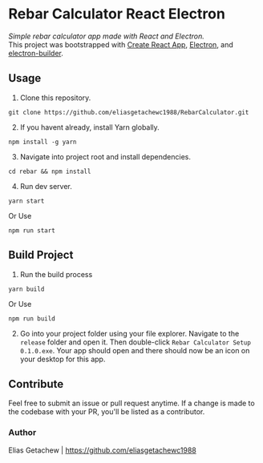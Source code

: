 # Rebar Calculator React Electron

*Simple rebar calculator app made with React and Electron.*
<br>
This project was bootstrapped with [Create React App](https://github.com/facebook/create-react-app), [Electron](https://electronjs.org/), and [electron-builder](https://github.com/electron-userland/electron-builder).

## Usage
1. Clone this repository.
```
git clone https://github.com/eliasgetachewc1988/RebarCalculator.git
```
2. If you havent already, install Yarn globally.
```
npm install -g yarn
```
3. Navigate into project root and install dependencies.
```
cd rebar && npm install
```
4. Run dev server.
```
yarn start 
```
Or Use
```
npm run start 
```

## Build Project
1. Run the build process
```
yarn build
```
Or Use
```
npm run build
```
2. Go into your project folder using your file explorer. Navigate to the `release` folder and open it. Then double-click `Rebar Calculator Setup 0.1.0.exe`. Your app should open and there should now be an icon on your desktop for this app.

## Contribute
Feel free to submit an issue or pull request anytime. If a change is made to the codebase with your PR, you'll be listed as a contributor.

### Author
Elias Getachew | https://github.com/eliasgetachewc1988




